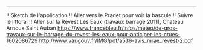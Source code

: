 ----
!! Sketch de l'application
!! Aller vers le Pradet pour voir la bascule
!! Suivre le littoral
!! Aller sur la Revest Les Eaux (travaux barrage 2011), Chateau Arnoux Saint Auban
https://www.francebleu.fr/infos/meteo/de-gros-travaux-sur-le-barrage-du-revest-les-eaux-pour-anticiper-les-crues-1602086729
http://www.var.gouv.fr/IMG/pdf/a536-avis_mrae_revest-2.pdf